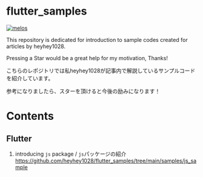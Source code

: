 # flutter_samples

[![melos](https://img.shields.io/badge/maintained%20with-melos-f700ff.svg?style=flat-square)](https://github.com/invertase/melos)

This repository is dedicated for introduction to sample codes created for articles by heyhey1028.

Pressing a Star would be a great help for my motivation, Thanks!

こちらのレポジトリでは私heyhey1028が記事内で解説しているサンプルコードを紹介しています。

参考になりましたら、スターを頂けると今後の励みになります！

# Contents
## Flutter
1. introducing `js` package / `js`パッケージの紹介
https://github.com/heyhey1028/flutter_samples/tree/main/samples/js_sample
